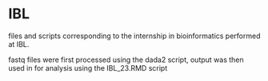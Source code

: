 # IBL

files and scripts corresponding to the internship in bioinformatics performed at IBL.

fastq files were first processed using the dada2 script, output was then used in for analysis using the IBL_23.RMD script
